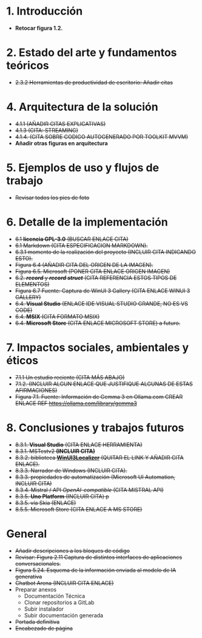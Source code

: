 
# 1. Introducción

- **Retocar figura 1.2.**

# 2. Estado del arte y fundamentos teóricos

- ~~2.3.2 Herramientas de productividad de escritorio: Añadir citas~~

# 4. Arquitectura de la solución

- ~~4.1.1 (AÑADIR CITAS EXPLICATIVAS)~~
- ~~4.1.3 (CITA: STREAMING)~~
- ~~4.1.4. (CITA SOBRE CODIGO AUTOGENERADO POR TOOLKIT MVVM)~~
- **Añadir otras figuras en arquitectura**

# 5. Ejemplos de uso y flujos de trabajo

- ~~Revisar todos los pies de foto~~

# 6. Detalle de la implementación

- ~~6.1 **licencia GPL-3.0** (BUSCAR ENLACE CITA)~~
- ~~6.1 Markdown (CITA ESPECIFICACION MARKDOWN).~~
- ~~6.3.1 momento de la realización del proyecto (INCLUIR CITA INDICANDO ESTO).~~
- ~~Figura 6.4  (AÑADIR CITA DEL ORIGEN DE LA IMAGEN).~~
- ~~Figura 6.5. Microsoft (PONER CITA ENLACE ORIGEN IMAGEN)~~
- ~~6.2. ***record*** y ***record struct*** (CITA REFERENCIA ESTOS TIPOS DE ELEMENTOS)~~
- ~~Figura 6.7 Fuente: Captura de WinUI 3 Gallery (CITA ENLACE WINUI 3 GALLERY)~~
- ~~6.4.  **Visual Studio** (ENLACE IDE VISUAL STUDIO GRANDE, NO ES VS CODE)~~
- ~~6.4.  **MSIX** (CITA FORMATO MSIX)~~
- ~~6.4. **Microsoft Store** (CITA ENLACE MICROSOFT STORE) a futuro.~~

# 7. Impactos sociales, ambientales y éticos

- ~~7.1.1 Un estudio reciente (CITA MÁS ABAJO)~~ 
- ~~7.1.2.  (INCLUIR ALGUN ENLACE QUE JUSTIFIQUE ALGUNAS DE ESTAS AFIRMACIONES)~~
- ~~Figura 7.1. Fuente: Información de Gemma 3 en Ollama.com CREAR ENLACE REF https://ollama.com/library/gemma3~~

# 8. Conclusiones y trabajos futuros

- ~~8.3.1.  **Visual Studio** (CITA ENLACE HERRAMIENTA)~~
- ~~8.3.1. MSTestv2 **(INCLUIR CITA)**~~
- ~~8.3.2. biblioteca [**WinUI3Localizer**](https://github.com/altimesh/winui3localizer) (QUITAR EL LINK Y AÑADIR CITA ENLACE).~~
- ~~8.3.3.  Narrador de Windows (INCLUIR CITA).~~
- ~~8.3.3. propiedades de automatización (Microsoft UI Automation, INCLUIR CITA)~~
- ~~8.3.4. Mistral / API *OpenAI-compatible* (CITA MISTRAL API)~~
- ~~8.3.5.  **Uno Platform** (INCLUIR CITA) p~~
- ~~8.3.5. vía Skia (ENLACE)~~
- ~~8.5.5. Microsoft Store (CITA ENLACE A MS STORE)~~

# General

- ~~Añadir descripciones a los bloques de código~~
- ~~Revisar: Figura 2.11 Captura de distintos interfaces de aplicaciones conversacionales.~~
- ~~Figura 5.24. Esquema de la información enviada al modelo de IA generativa~~
- ~~Chatbot Arena (INCLUIR CITA ENLACE)~~
- Preparar anexos
	- Documentación Técnica
	- Clonar repositorios a GitLab
	- Subir instalador
	- Subir documentación generada
- ~~Portada definitiva~~
- ~~Encabezado de página~~